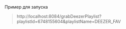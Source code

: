 Пример для запуска

> http://localhost:8084/grabDeezerPlaylist?playlistId=6748155604&playlistName=DEEZER_FAV